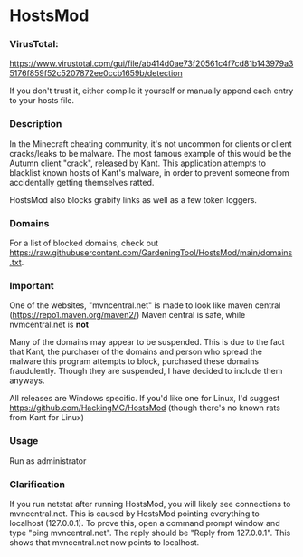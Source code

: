 # HostsMod

### VirusTotal: 

https://www.virustotal.com/gui/file/ab414d0ae73f20561c4f7cd81b143979a35176f859f52c5207872ee0ccb1659b/detection

If you don't trust it, either compile it yourself or manually append each entry to your hosts file.

### Description

In the Minecraft cheating community, it's not uncommon for clients or client cracks/leaks to be malware. The most famous example of this would be the Autumn client "crack", released by Kant. This application attempts to blacklist known hosts of Kant's malware, in order to prevent someone from accidentally getting themselves ratted.

HostsMod also blocks grabify links as well as a few token loggers.

### Domains

For a list of blocked domains, check out https://raw.githubusercontent.com/GardeningTool/HostsMod/main/domains.txt.

### Important

One of the websites, "mvncentral.net" is made to look like maven central (https://repo1.maven.org/maven2/)
Maven central is safe, while nvmcentral.net is **not**


Many of the domains may appear to be suspended. This is due to the fact that Kant, the purchaser of the domains and person who spread the malware this program attempts to block, purchased these domains fraudulently. Though they are suspended, I have decided to include them anyways.

All releases are Windows specific. If you'd like one for Linux, I'd suggest https://github.com/HackingMC/HostsMod (though there's no known rats from Kant for Linux)

### Usage

Run as administrator

### Clarification

If you run netstat after running HostsMod, you will likely see connections to mvncentral.net. This is caused by HostsMod pointing everything to localhost (127.0.0.1). To prove this, open a command prompt window and type "ping mvncentral.net". The reply should be "Reply from 127.0.0.1". This shows that mvncentral.net now points to localhost.
